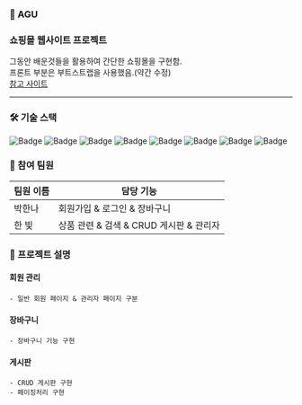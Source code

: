 ### 🌼 AGU
### 쇼핑몰 웹사이트 프로젝트

그동안 배운것들을 활용하여 간단한 쇼핑몰을 구현함.
<br>프론트 부분은 부트스트랩을 사용했음.(약간 수정)
<br>[참고 사이트](https://startbootstrap.com/template/shop-homepage) 

---

### 🛠 기술 스택
![Badge](https://img.shields.io/badge/Java-007396?style=flat&logo=Java&logoColor=white) ![Badge](https://img.shields.io/badge/Spring-6DB33F?style=flat&logo=Spring&logoColor=white) ![Badge](https://img.shields.io/badge/MySQL-4479A1?style=flat&logo=MariaDB&logoColor=white)
![Badge](https://img.shields.io/badge/Bootstrap-563D7C?style=flat&logo=Bootstrap&logoColor=white) ![Badge](https://img.shields.io/badge/HTML-E34F26?style=flat&logo=HTML5&logoColor=white) ![Badge](https://img.shields.io/badge/CSS-1572B6?style=flat&logo=CSS3&logoColor=white) ![Badge](https://img.shields.io/badge/JavaScript-F7DF1E?style=flat&logo=JavaScript&logoColor=white) ![Badge](https://img.shields.io/badge/jQuery-0769AD?style=flat&logo=jQuery&logoColor=white)

### 👥 참여 팀원
| 팀원 이름 | 담당 기능 |
| --- | --- |
| 박한나 | 회원가입 & 로그인 & 장바구니 |
| 한 빛 | 상품 관련 & 검색 & CRUD 게시판 & 관리자 |

### 📝 프로젝트 설명
 
 ####  회원 관리
    - 일반 회원 페이지 & 관리자 페이지 구분
    
 ####  장바구니
    - 장바구니 기능 구현
    
 ####  게시판
    - CRUD 게시판 구현
    - 페이징처리 구현
